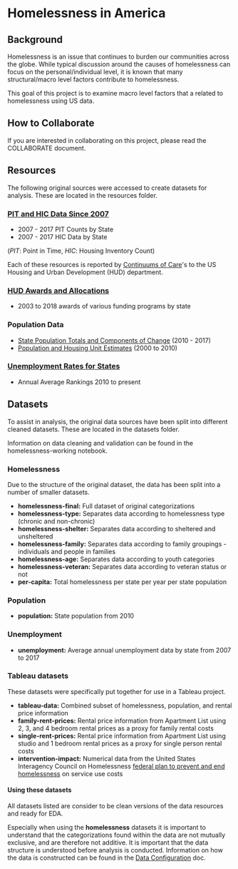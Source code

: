 # Homelessness in America
## Background
Homelessness is an issue that continues to burden our communities across the globe. While typical discussion around the causes of homelessness can focus on the personal/individual level, it is known that many structural/macro level factors contribute to homelessness.

This goal of this project is to examine macro level factors that a related to homelessness using US data.

## How to Collaborate
If you are interested in collaborating on this project, please read the COLLABORATE document.

## Resources
The following original sources were accessed to create datasets for analysis. These are located in the resources folder.

### [PIT and HIC Data Since 2007](https://www.hudexchange.info/resource/3031/pit-and-hic-data-since-2007/)

- 2007 - 2017 PIT Counts by State
- 2007 - 2017 HIC Data by State

(_PIT_: Point in Time, _HIC_: Housing Inventory Count)

Each of these resources is reported by [Continuums of Care](https://www.hudexchange.info/programs/coc/)'s to the US Housing and Urban Development (HUD) department.

### [HUD Awards and Allocations](https://www.hudexchange.info/grantees/allocations-awards/)

- 2003 to 2018 awards of various funding programs by state

### Population Data
- [State Population Totals and Components of Change](https://www.census.gov/data/tables/2017/demo/popest/state-total.html) (2010 - 2017)
- [Population and Housing Unit Estimates](https://www.census.gov/programs-surveys/popest/technical-documentation/research/evaluation-estimates.html) (2000 to 2010)

### [Unemployment Rates for States](http://www.dlt.ri.gov/lmi/laus/us/annavg.htm)
- Annual Average Rankings 2010 to present

## Datasets
To assist in analysis, the original data sources have been split into different cleaned datasets. These are located in the datasets folder.

Information on data cleaning and validation can be found in the homelessness-working notebook.

### Homelessness
Due to the structure of the original dataset, the data has been split into a number of smaller datasets.
- **homelessness-final:** Full dataset of original categorizations
- **homelessness-type:** Separates data according to homelessness type (chronic and non-chronic)
- **homelessness-shelter:** Separates data according to sheltered and unsheltered
- **homelessness-family:** Separates data according to family groupings - individuals and people in families
- **homelessness-age:** Separates data according to youth categories
- **homelessness-veteran:** Separates data according to veteran status or not
- **per-capita:** Total homelessness per state per year per state population

### Population
- **population:** State population from 2010

### Unemployment
- **unemployment:** Average annual unemployment data by state from 2007 to 2017

### Tableau datasets
These datasets were specifically put together for use in a Tableau project.
- **tableau-data:** Combined subset of homelessness, population, and rental price information
- **family-rent-prices:** Rental price information from Apartment List using 2, 3, and 4 bedroom rental prices as a proxy for family rental costs
- **single-rent-prices:** Rental price information from Apartment List using studio and 1 bedroom rental prices as a proxy for single person rental costs
- **intervention-impact:** Numerical data from the United States Interagency Council on Homelessness [federal plan to prevent and end homelessness](https://www.usich.gov/resources/uploads/asset_library/USICH_OpeningDoors_Amendment2015_FINAL.pdf) on service use costs

#### Using these datasets
All datasets listed are consider to be clean versions of the data resources and ready for EDA.

Especially when using the **homelessness** datasets it is important to understand that the categorizations found within the data are not mutually exclusive, and are therefore not additive. It is important that the data structure is understood before analysis is conducted. Information on how the data is constructed can be found in the [Data Configuration](https://github.com/rebeccaebarnes/Homelessness/blob/master/resources/data/Data%20Configuration.docx) doc.
